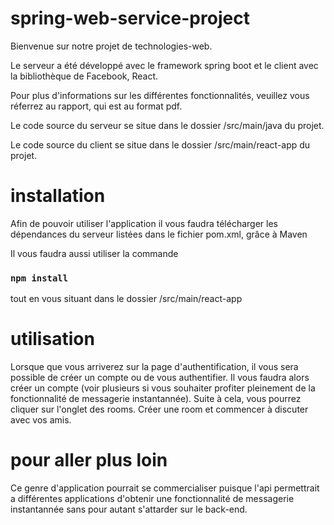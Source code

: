 # spring-web-service-project


Bienvenue sur notre projet de technologies-web.

Le serveur a été développé avec le framework spring boot et le client avec la bibliothèque de Facebook, React.


Pour plus d'informations sur les différentes fonctionnalités, veuillez vous réferrez au rapport, qui est au format pdf.

Le code source du serveur se situe dans le dossier /src/main/java du projet.

Le code source du client se situe dans le dossier /src/main/react-app du projet.

# installation
Afin de pouvoir utiliser l'application il vous faudra télécharger les dépendances du serveur listées dans le fichier pom.xml, grâce à Maven

Il vous faudra aussi utiliser la commande 
### `npm install`
tout en vous situant dans le dossier /src/main/react-app

# utilisation
Lorsque que vous arriverez sur la page d'authentification, il vous sera possible de créer un compte ou de vous authentifier. Il vous faudra alors créer un compte (voir plusieurs si vous souhaiter profiter pleinement de la fonctionnalité de messagerie instantannée). Suite à cela, vous pourrez cliquer sur l'onglet des rooms. Créer une room et commencer à discuter avec vos amis.

# pour aller plus loin
Ce genre d'application pourrait se commercialiser puisque l'api permettrait a différentes applications d'obtenir une fonctionnalité de messagerie instantannée sans pour autant s'attarder sur le back-end.